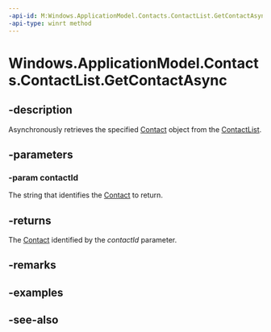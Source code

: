 ```yaml
---
-api-id: M:Windows.ApplicationModel.Contacts.ContactList.GetContactAsync(System.String)
-api-type: winrt method
---
```


<!-- Method syntax
public Windows.Foundation.IAsyncOperation<Windows.ApplicationModel.Contacts.Contact> GetContactAsync(System.String contactId)
-->

# Windows.ApplicationModel.Contacts.ContactList.GetContactAsync

## -description
Asynchronously retrieves the specified [Contact](contact.md) object from the [ContactList](contactlist.md).

## -parameters
### -param contactId
The string that identifies the [Contact](contact.md) to return.

## -returns
The [Contact](contact.md) identified by the *contactId* parameter.

## -remarks

## -examples

## -see-also
